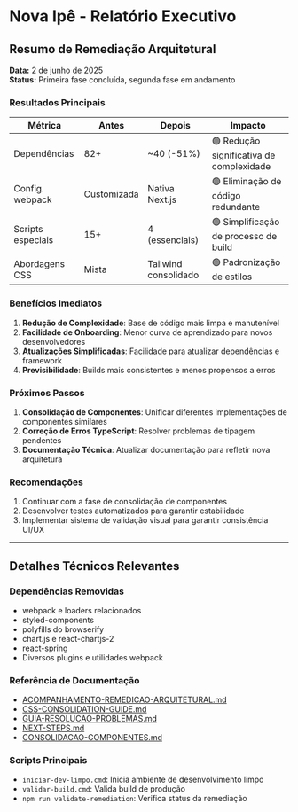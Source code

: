 # Nova Ipê - Relatório Executivo

## Resumo de Remediação Arquitetural

**Data:** 2 de junho de 2025  
**Status:** Primeira fase concluída, segunda fase em andamento

### Resultados Principais

| Métrica           | Antes       | Depois               | Impacto                                  |
| ----------------- | ----------- | -------------------- | ---------------------------------------- |
| Dependências      | 82+         | ~40 (-51%)           | 🟢 Redução significativa de complexidade |
| Config. webpack   | Customizada | Nativa Next.js       | 🟢 Eliminação de código redundante       |
| Scripts especiais | 15+         | 4 (essenciais)       | 🟢 Simplificação de processo de build    |
| Abordagens CSS    | Mista       | Tailwind consolidado | 🟢 Padronização de estilos               |

### Benefícios Imediatos

1. **Redução de Complexidade**: Base de código mais limpa e manutenível
2. **Facilidade de Onboarding**: Menor curva de aprendizado para novos desenvolvedores
3. **Atualizações Simplificadas**: Facilidade para atualizar dependências e framework
4. **Previsibilidade**: Builds mais consistentes e menos propensos a erros

### Próximos Passos

1. **Consolidação de Componentes**: Unificar diferentes implementações de componentes similares
2. **Correção de Erros TypeScript**: Resolver problemas de tipagem pendentes
3. **Documentação Técnica**: Atualizar documentação para refletir nova arquitetura

### Recomendações

1. Continuar com a fase de consolidação de componentes
2. Desenvolver testes automatizados para garantir estabilidade
3. Implementar sistema de validação visual para garantir consistência UI/UX

---

## Detalhes Técnicos Relevantes

### Dependências Removidas

- webpack e loaders relacionados
- styled-components
- polyfills do browserify
- chart.js e react-chartjs-2
- react-spring
- Diversos plugins e utilidades webpack

### Referência de Documentação

- [ACOMPANHAMENTO-REMEDICAO-ARQUITETURAL.md](./ACOMPANHAMENTO-REMEDICAO-ARQUITETURAL.md)
- [CSS-CONSOLIDATION-GUIDE.md](./CSS-CONSOLIDATION-GUIDE.md)
- [GUIA-RESOLUCAO-PROBLEMAS.md](./GUIA-RESOLUCAO-PROBLEMAS.md)
- [NEXT-STEPS.md](./NEXT-STEPS.md)
- [CONSOLIDACAO-COMPONENTES.md](./CONSOLIDACAO-COMPONENTES.md)

### Scripts Principais

- `iniciar-dev-limpo.cmd`: Inicia ambiente de desenvolvimento limpo
- `validar-build.cmd`: Valida build de produção
- `npm run validate-remediation`: Verifica status da remediação
